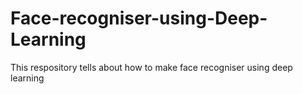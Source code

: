 # Face-recogniser-using-Deep-Learning
This respository tells about how to make face recogniser using deep learning

